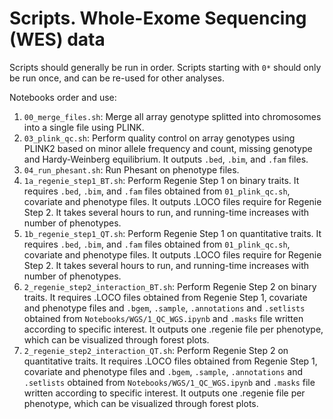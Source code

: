 # Scripts. Whole-Exome Sequencing (WES) data

Scripts should generally be run in order. Scripts starting with `0*` should only be run once, and can be re-used for other analyses.

Notebooks order and use:
1. `00_merge_files.sh`: Merge all array genotype splitted into chromosomes into a single file using PLINK.
2. `03_plink_qc.sh`: Perform quality control on array genotypes using PLINK2 based on minor allele frequency and  count, missing genotype and Hardy-Weinberg equilibrium. It outputs `.bed`, `.bim`, and `.fam` files.
3. `04_run_phesant.sh`: Run Phesant on phenotype files. 
4. `1a_regenie_step1_BT.sh`: Perform Regenie Step 1 on binary traits. It requires `.bed`, `.bim`, and `.fam` files obtained from `01_plink_qc.sh`, covariate and phenotype files. It outputs .LOCO files require for Regenie Step 2. It takes several hours to run, and running-time increases with number of phenotypes. 
5. `1b_regenie_step1_QT.sh`: Perform Regenie Step 1 on quantitative traits. It requires `.bed`, `.bim`, and `.fam` files obtained from `01_plink_qc.sh`, covariate and phenotype files. It outputs .LOCO files require for Regenie Step 2. It takes several hours to run, and running-time increases with number of phenotypes.
6. `2_regenie_step2_interaction_BT.sh`: Perform Regenie Step 2 on binary traits. It requires .LOCO files obtained from Regenie Step 1, covariate and phenotype files and `.bgem`, `.sample`, `.annotations` and `.setlists` obtained from `Notebooks/WGS/1_QC_WGS.ipynb` and `.masks` file written according to specific interest. It outputs one .regenie file per phenotype, which can be visualized through forest plots.
7. `2_regenie_step2_interaction_QT.sh`: Perform Regenie Step 2 on quantitative traits. It requires .LOCO files obtained from Regenie Step 1, covariate and phenotype files and `.bgem`, `.sample`, `.annotations` and `.setlists` obtained from `Notebooks/WGS/1_QC_WGS.ipynb` and `.masks` file written according to specific interest. It outputs one .regenie file per phenotype, which can be visualized through forest plots.
